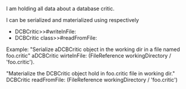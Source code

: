 I am holding all data about a database critic.

I can be serialized and materialized using respectively
- DCBCritic>>#writeInFile:
- DCBCritic class>>#readFromFile:

Example: 
"Serialize aDCBCritic object in the working dir in a file named foo.critic"
aDCBCritic wirteInFile: (FileReference workingDirectory / 'foo.critic').

"Materialize the DCBCritic object hold in foo.critic file in working dir."
DCBCritic readFromFile: (FileReference workingDirectory / 'foo.critic')
